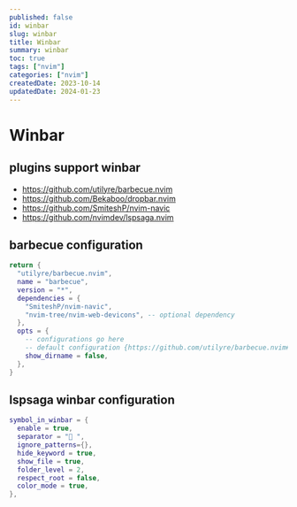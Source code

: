 ```yaml
---
published: false
id: winbar
slug: winbar
title: Winbar
summary: winbar
toc: true
tags: ["nvim"]
categories: ["nvim"]
createdDate: 2023-10-14
updatedDate: 2024-01-23
---
```


# Winbar

## plugins support winbar

- https://github.com/utilyre/barbecue.nvim
- https://github.com/Bekaboo/dropbar.nvim
- https://github.com/SmiteshP/nvim-navic
- https://github.com/nvimdev/lspsaga.nvim


## barbecue configuration

```lua
return {
  "utilyre/barbecue.nvim",
  name = "barbecue",
  version = "*",
  dependencies = {
    "SmiteshP/nvim-navic",
    "nvim-tree/nvim-web-devicons", -- optional dependency
  },
  opts = {
    -- configurations go here
    -- default configuration {https://github.com/utilyre/barbecue.nvim#-configuration}
    show_dirname = false,
  },
}
```


## lspsaga winbar configuration

```lua
symbol_in_winbar = {
  enable = true,
  separator = " ",
  ignore_patterns={},
  hide_keyword = true,
  show_file = true,
  folder_level = 2,
  respect_root = false,
  color_mode = true,
},
```
